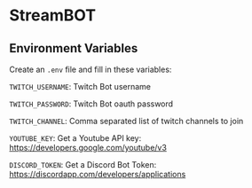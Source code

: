 # StreamBOT

## Environment Variables

Create an `.env` file and fill in these variables:

`TWITCH_USERNAME`: Twitch Bot username

`TWITCH_PASSWORD`: Twitch Bot oauth password

`TWITCH_CHANNEL`: Comma separated list of twitch channels to join

`YOUTUBE_KEY`: Get a Youtube API key: https://developers.google.com/youtube/v3

`DISCORD_TOKEN`: Get a Discord Bot Token: https://discordapp.com/developers/applications
